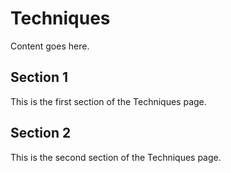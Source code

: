 # Techniques

Content goes here.

## Section 1

This is the first section of the Techniques page.

## Section 2

This is the second section of the Techniques page.

